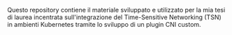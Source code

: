 Questo repository contiene il materiale sviluppato e utilizzato per la mia tesi di laurea incentrata sull'integrazione del Time-Sensitive Networking (TSN) in ambienti Kubernetes tramite lo sviluppo di un plugin CNI custom.

